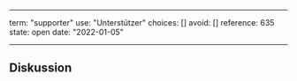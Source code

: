 
---
term:      "supporter"
use:       "Unterstützer"
choices:   []
avoid:     []
reference: 635        
state:     open
date:      "2022-01-05"

---

## Diskussion

